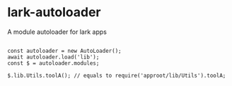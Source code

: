 # lark-autoloader
A module autoloader for lark apps

```

const autoloader = new AutoLoader();
await autoloader.load('lib');
const $ = autoloader.modules;

$.lib.Utils.toolA(); // equals to require('approot/lib/Utils').toolA;

```
